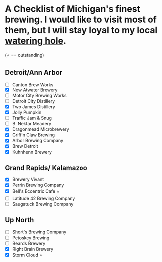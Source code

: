 # A Checklist of Michigan's finest brewing. I would like to visit most of them, but I will stay loyal to my local [watering hole](https://www.witchshatbrewing.com/).

(:star: == outstanding)

Detroit/Ann Arbor
---
- [ ] Canton Brew Works
- [x] New Atwater Brewery
- [ ] Motor City Brewing Works
- [ ] Detroit City Distillery
- [x] Two James Distillery
- [x] Jolly Pumpkin
- [ ] Traffic Jam & Snug
- [ ] B. Nektar Meadery
- [x] Dragonmead Microbrewery
- [x] Griffin Claw Brewing
- [x] Arbor Brewing Company
- [x] Brew Detroit
- [x] Kuhnhenn Brewery

Grand Rapids/ Kalamazoo
---
- [x] Brewery Vivant
- [x] Perrin Brewing Company
- [x] Bell's Eccentric Cafe :star:
- [ ] Latitude 42 Brewing Company
- [ ] Saugatuck Brewing Company

Up North
---
- [ ] Short's Brewing Company
- [ ] Petoskey Brewing
- [ ] Beards Brewery
- [x] Right Brain Brewery
- [x] Storm Cloud :star:
